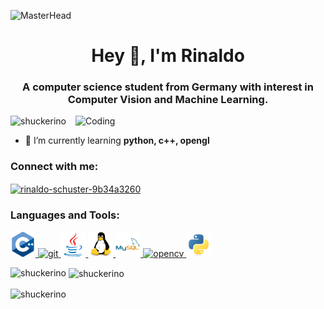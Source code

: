 ![MasterHead](https://scholarworks.smith.edu/assets/md5images/a8671593a774957791a91b4770da4ce3.jpg)
<h1 align="center">Hey 👋, I'm Rinaldo</h1>
<h3 align="center">A computer science student from Germany with interest in Computer Vision and Machine Learning.</h3>
<img align="right" alt="Coding" width="400" src="https://i.gifer.com/GWO3.gif">


<p align="left"> <img src="https://komarev.com/ghpvc/?username=shuckerino&label=Profile%20views&color=0e75b6&style=flat" alt="shuckerino" /> </p>

- 🌱 I’m currently learning **python, c++, opengl**

<h3 align="left">Connect with me:</h3>
<p align="left">
<a href="https://linkedin.com/in/rinaldo-schuster-9b34a3260" target="blank"><img align="center" src="https://raw.githubusercontent.com/rahuldkjain/github-profile-readme-generator/master/src/images/icons/Social/linked-in-alt.svg" alt="rinaldo-schuster-9b34a3260" height="30" width="40" /></a>
</p>

<h3 align="left">Languages and Tools:</h3>
<p align="left"> <a href="https://www.w3schools.com/cpp/" target="_blank" rel="noreferrer"> <img src="https://raw.githubusercontent.com/devicons/devicon/master/icons/cplusplus/cplusplus-original.svg" alt="cplusplus" width="40" height="40"/> </a> <a href="https://git-scm.com/" target="_blank" rel="noreferrer"> <img src="https://www.vectorlogo.zone/logos/git-scm/git-scm-icon.svg" alt="git" width="40" height="40"/> </a> <a href="https://www.java.com" target="_blank" rel="noreferrer"> <img src="https://raw.githubusercontent.com/devicons/devicon/master/icons/java/java-original.svg" alt="java" width="40" height="40"/> </a> <a href="https://www.linux.org/" target="_blank" rel="noreferrer"> <img src="https://raw.githubusercontent.com/devicons/devicon/master/icons/linux/linux-original.svg" alt="linux" width="40" height="40"/> </a> <a href="https://www.mysql.com/" target="_blank" rel="noreferrer"> <img src="https://raw.githubusercontent.com/devicons/devicon/master/icons/mysql/mysql-original-wordmark.svg" alt="mysql" width="40" height="40"/> </a> <a href="https://opencv.org/" target="_blank" rel="noreferrer"> <img src="https://www.vectorlogo.zone/logos/opencv/opencv-icon.svg" alt="opencv" width="40" height="40"/> </a> <a href="https://www.python.org" target="_blank" rel="noreferrer"> <img src="https://raw.githubusercontent.com/devicons/devicon/master/icons/python/python-original.svg" alt="python" width="40" height="40"/> </a> </p>

<p><img align="left" src="https://github-readme-stats.vercel.app/api/top-langs?username=shuckerino&show_icons=true&locale=en&layout=compact" alt="shuckerino" /></p>

<p>&nbsp;<img align="center" src="https://github-readme-stats.vercel.app/api?username=shuckerino&show_icons=true&locale=en" alt="shuckerino" /></p>

<p><img align="center" src="https://github-readme-streak-stats.herokuapp.com/?user=shuckerino&" alt="shuckerino" /></p>

